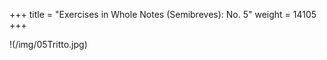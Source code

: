 +++
title = "Exercises in Whole Notes (Semibreves): No. 5"
weight = 14105
+++

!(/img/05Tritto.jpg)

